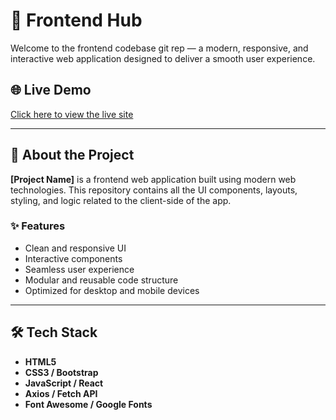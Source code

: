 # 🚀 Frontend Hub

Welcome to the frontend codebase git rep — a modern, responsive, and interactive web application designed to deliver a smooth user experience.

## 🌐 Live Demo
[Click here to view the live site](https://your-live-site-link.com)

---

## 📁 About the Project

**[Project Name]** is a frontend web application built using modern web technologies. This repository contains all the UI components, layouts, styling, and logic related to the client-side of the app.

### ✨ Features

- Clean and responsive UI
- Interactive components
- Seamless user experience
- Modular and reusable code structure
- Optimized for desktop and mobile devices

---

## 🛠️ Tech Stack

- **HTML5**
- **CSS3 / Bootstrap**
- **JavaScript / React**
- **Axios / Fetch API** 
- **Font Awesome / Google Fonts** 



